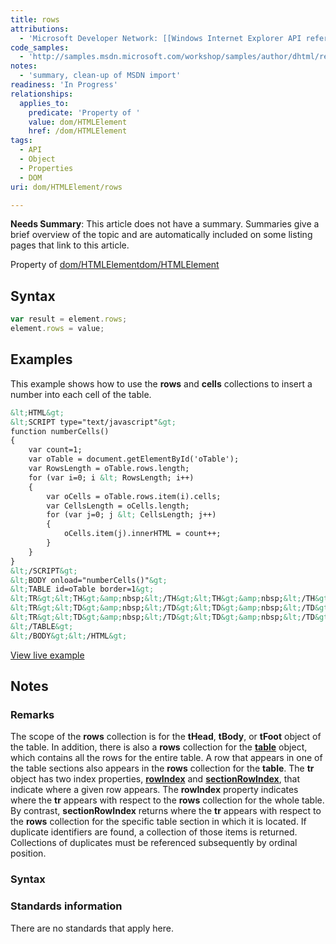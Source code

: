 ```yaml
---
title: rows
attributions:
  - 'Microsoft Developer Network: [[Windows Internet Explorer API reference](http://msdn.microsoft.com/en-us/library/ie/hh828809%28v=vs.85%29.aspx) Article]'
code_samples:
  - 'http://samples.msdn.microsoft.com/workshop/samples/author/dhtml/refs/rows-cells.htm'
notes:
  - 'summary, clean-up of MSDN import'
readiness: 'In Progress'
relationships:
  applies_to:
    predicate: 'Property of '
    value: dom/HTMLElement
    href: /dom/HTMLElement
tags:
  - API
  - Object
  - Properties
  - DOM
uri: dom/HTMLElement/rows

---
```

**Needs Summary**: This article does not have a summary. Summaries give a brief overview of the topic and are automatically included on some listing pages that link to this article.

Property of [dom/HTMLElement](/dom/HTMLElement)[dom/HTMLElement](/dom/HTMLElement)

## Syntax

``` js
var result = element.rows;
element.rows = value;
```

## Examples

This example shows how to use the **rows** and **cells** collections to insert a number into each cell of the table.

``` html
&lt;HTML&gt;
&lt;SCRIPT type="text/javascript"&gt;
function numberCells()
{
    var count=1;
    var oTable = document.getElementById('oTable');
    var RowsLength = oTable.rows.length;
    for (var i=0; i &lt; RowsLength; i++)
    {
        var oCells = oTable.rows.item(i).cells;
        var CellsLength = oCells.length;
        for (var j=0; j &lt; CellsLength; j++)
        {
            oCells.item(j).innerHTML = count++;
        }
    }
}
&lt;/SCRIPT&gt;
&lt;BODY onload="numberCells()"&gt;
&lt;TABLE id=oTable border=1&gt;
&lt;TR&gt;&lt;TH&gt;&amp;nbsp;&lt;/TH&gt;&lt;TH&gt;&amp;nbsp;&lt;/TH&gt;&lt;TH&gt;&amp;nbsp;&lt;/TH&gt;&lt;TH&gt;&amp;nbsp;&lt;/TH&gt;&lt;/TR&gt;
&lt;TR&gt;&lt;TD&gt;&amp;nbsp;&lt;/TD&gt;&lt;TD&gt;&amp;nbsp;&lt;/TD&gt;&lt;TD&gt;&amp;nbsp;&lt;/TD&gt;&lt;TD&gt;&amp;nbsp;&lt;/TD&gt;&lt;/TR&gt;
&lt;TR&gt;&lt;TD&gt;&amp;nbsp;&lt;/TD&gt;&lt;TD&gt;&amp;nbsp;&lt;/TD&gt;&lt;TD&gt;&amp;nbsp;&lt;/TD&gt;&lt;TD&gt;&amp;nbsp;&lt;/TD&gt;&lt;/TR&gt;
&lt;/TABLE&gt;
&lt;/BODY&gt;&lt;/HTML&gt;
```

[View live example](http://samples.msdn.microsoft.com/workshop/samples/author/dhtml/refs/rows-cells.htm)

## Notes

### Remarks

The scope of the **rows** collection is for the **tHead**, **tBody**, or **tFoot** object of the table. In addition, there is also a **rows** collection for the [**table**](/html/elements/table) object, which contains all the rows for the entire table. A row that appears in one of the table sections also appears in the **rows** collection for the **table**. The **tr** object has two index properties, [**rowIndex**](/dom/HTMLElement/rowIndex) and [**sectionRowIndex**](/dom/HTMLElement/sectionRowIndex), that indicate where a given row appears. The **rowIndex** property indicates where the **tr** appears with respect to the **rows** collection for the whole table. By contrast, **sectionRowIndex** returns where the **tr** appears with respect to the **rows** collection for the specific table section in which it is located. If duplicate identifiers are found, a collection of those items is returned. Collections of duplicates must be referenced subsequently by ordinal position.

### Syntax

### Standards information

There are no standards that apply here.
